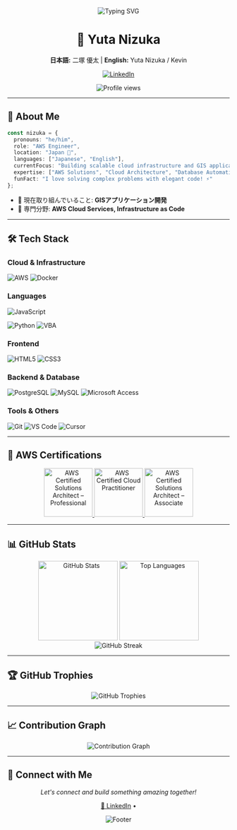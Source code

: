 <div align="center">
  <img src="https://readme-typing-svg.herokuapp.com?font=Fira+Code&pause=1000&color=2E90FF&center=true&vCenter=true&width=435&lines=Hi+there%2C+I'm+Nizuka!+%F0%9F%91%8B;AWS+Engineer+%26+Developer;Welcome+to+my+GitHub+Profile!" alt="Typing SVG" />
  
  <h1>🚀 Yuta Nizuka</h1>
  <p>
    <strong>日本語:</strong> 二塚 優太 | <strong>English:</strong> Yuta Nizuka / Kevin
  </p>
  
  <!-- ソーシャルバッジ -->
  <p>
<!--     <a href="https://yutanizuka.github.io/"><img src="https://img.shields.io/badge/Portfolio-FF5722?style=for-the-badge&logo=google-chrome&logoColor=white" alt="Portfolio"></a> -->
    <a href="https://linkedin.com/in/yutanizuka"><img src="https://img.shields.io/badge/LinkedIn-0077B5?style=for-the-badge&logo=linkedin&logoColor=white" alt="LinkedIn"></a>
<!--     <a href="mailto:your.email@example.com"><img src="https://img.shields.io/badge/Email-D14836?style=for-the-badge&logo=gmail&logoColor=white" alt="Email"></a> -->
  </p>
  
  <!-- プロフィール閲覧カウンター -->
  <img src="https://komarev.com/ghpvc/?username=yutanizuka&color=blue&style=flat-square" alt="Profile views" />
</div>

---

## 🎯 About Me

```typescript
const nizuka = {
  pronouns: "he/him",
  role: "AWS Engineer",
  location: "Japan 🗾",
  languages: ["Japanese", "English"],
  currentFocus: "Building scalable cloud infrastructure and GIS applications",
  expertise: ["AWS Solutions", "Cloud Architecture", "Database Automation"],
  funFact: "I love solving complex problems with elegant code! ⚡"
};
```

- 🔭 現在取り組んでいること: **GISアプリケーション開発**
- 🌱 専門分野: **AWS Cloud Services, Infrastructure as Code**


---

## 🛠️ Tech Stack

### Cloud & Infrastructure
![AWS](https://img.shields.io/badge/AWS-232F3E?style=for-the-badge&logo=amazon-aws&logoColor=white)
![Docker](https://img.shields.io/badge/Docker-2496ED?style=for-the-badge&logo=docker&logoColor=white)

### Languages
![JavaScript](https://img.shields.io/badge/JavaScript-F7DF1E?style=for-the-badge&logo=javascript&logoColor=black)
<!--![TypeScript](https://img.shields.io/badge/TypeScript-007ACC?style=for-the-badge&logo=typescript&logoColor=white) -->
![Python](https://img.shields.io/badge/Python-3776AB?style=for-the-badge&logo=python&logoColor=white)
![VBA](https://img.shields.io/badge/VBA-217346?style=for-the-badge&logo=microsoft-excel&logoColor=white)
<!--![Java](https://img.shields.io/badge/Java-ED8B00?style=for-the-badge&logo=openjdk&logoColor=white)
![C++](https://img.shields.io/badge/C++-00599C?style=for-the-badge&logo=cplusplus&logoColor=white)-->

### Frontend
<!-- ![React](https://img.shields.io/badge/React-20232A?style=for-the-badge&logo=react&logoColor=61DAFB)
![Next.js](https://img.shields.io/badge/Next.js-000000?style=for-the-badge&logo=next.js&logoColor=white)
![Vue.js](https://img.shields.io/badge/Vue.js-35495E?style=for-the-badge&logo=vue.js&logoColor=4FC08D) -->
![HTML5](https://img.shields.io/badge/HTML5-E34C26?style=for-the-badge&logo=html5&logoColor=white)
![CSS3](https://img.shields.io/badge/CSS3-1572B6?style=for-the-badge&logo=css3&logoColor=white)
<!-- ![Tailwind CSS](https://img.shields.io/badge/Tailwind_CSS-38B2AC?style=for-the-badge&logo=tailwind-css&logoColor=white) -->

### Backend & Database
<!-- ![Node.js](https://img.shields.io/badge/Node.js-43853D?style=for-the-badge&logo=node.js&logoColor=white)
![Express.js](https://img.shields.io/badge/Express.js-404D59?style=for-the-badge) -->
![PostgreSQL](https://img.shields.io/badge/PostgreSQL-316192?style=for-the-badge&logo=postgresql&logoColor=white)
![MySQL](https://img.shields.io/badge/MySQL-00000F?style=for-the-badge&logo=mysql&logoColor=white)
![Microsoft Access](https://img.shields.io/badge/Microsoft_Access-A4373A?style=for-the-badge&logo=microsoft-access&logoColor=white)
<!-- ![MongoDB](https://img.shields.io/badge/MongoDB-4EA94B?style=for-the-badge&logo=mongodb&logoColor=white) -->

### Tools & Others
![Git](https://img.shields.io/badge/Git-F05032?style=for-the-badge&logo=git&logoColor=white)
![VS Code](https://img.shields.io/badge/VS_Code-007ACC?style=for-the-badge&logo=visual-studio-code&logoColor=white)
![Cursor](https://img.shields.io/badge/Cursor-000000?style=for-the-badge&logo=cursor&logoColor=white)

---

## 🏅 AWS Certifications

<div align="center">
  <p>
    <a href="https://www.credly.com/badges/914c755e-6231-4f9f-98e3-cb8360aedb89/public_url" target="_blank">
      <img src="https://images.credly.com/size/110x110/images/2d84e428-9078-49b6-a804-13c15383d0de/image.png" alt="AWS Certified Solutions Architect – Professional" width="110" height="110" />
    </a>
    <a href="https://www.credly.com/badges/ad8517c3-e258-4a06-91c2-26eddceedbb5/public_url" target="_blank">
      <img src="https://images.credly.com/size/110x110/images/00634f82-b07f-4bbd-a6bb-53de397fc3a6/image.png" alt="AWS Certified Cloud Practitioner" width="110" height="110" />
    </a>
    <a href="https://www.credly.com/badges/b00d85e8-cb14-4144-a050-82fd62e19ce7/public_url" target="_blank">
      <img src="https://images.credly.com/size/110x110/images/0e284c3f-5164-4b21-8660-0d84737941bc/image.png" alt="AWS Certified Solutions Architect – Associate" width="110" height="110" />
    </a>
    
  </p>
</div>

---

## 📊 GitHub Stats

<div align="center">
  <img src="https://github-readme-stats.vercel.app/api?username=yutanizuka&theme=tokyonight&show_icons=true&hide_border=true&count_private=true" alt="GitHub Stats" height="180" />
  <img src="https://github-readme-stats.vercel.app/api/top-langs/?username=yutanizuka&theme=tokyonight&show_icons=true&hide_border=true&layout=compact" alt="Top Languages" height="180" />
</div>

<div align="center">
  <img src="https://github-readme-streak-stats.herokuapp.com/?user=yutanizuka&theme=tokyonight&hide_border=true" alt="GitHub Streak" />
</div>

---

## 🏆 GitHub Trophies

<div align="center">
  <img src="https://github-profile-trophy.vercel.app/?username=yutanizuka&theme=tokyonight&no-frame=true&no-bg=false&margin-w=4&column=7" alt="GitHub Trophies" />
</div>

---

## 📈 Contribution Graph

<div align="center">
  <img src="https://github-readme-activity-graph.vercel.app/graph?username=yutanizuka&theme=tokyo-night&hide_border=true" alt="Contribution Graph" />
</div>

---
<!--
## 🎯 Current Projects

<div align="center">
  <a href="https://github.com/yutanizuka/project1">
    <img src="https://github-readme-stats.vercel.app/api/pin/?username=yutanizuka&repo=project1&theme=tokyonight" alt="Project 1" />
  </a>
  <a href="https://github.com/yutanizuka/project2">
    <img src="https://github-readme-stats.vercel.app/api/pin/?username=yutanizuka&repo=project2&theme=tokyonight" alt="Project 2" />
  </a>
</div>

---
-->
## 🤝 Connect with Me

<div align="center">
  <p>
    <i>Let's connect and build something amazing together!</i>
  </p>
  <p>
<!--     <a href="https://yutanizuka.github.io/">🌐 Website</a> • -->
    <a href="https://linkedin.com/in/yyuta-nizuka-4b6b58210">💼 LinkedIn</a> •
<!--     <a href="https://twitter.com/yutanizuka">🐦 Twitter</a> • -->
<!--     <a href="mailto:your.email@example.com">📧 Email</a> -->
  </p>
</div>

<div align="center">
  <img src="https://raw.githubusercontent.com/mayhemantt/mayhemantt/Update/svg/Bottom.svg" alt="Footer" />
</div>
